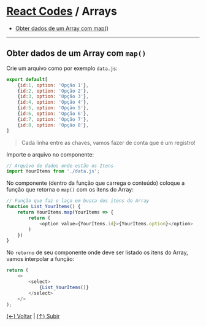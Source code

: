 # [React Codes](https://github.com/systemboys/React_Codes#react-codes "React Codes") / Arrays

- [Obter dados de um Array com map()](https://github.com/systemboys/React_Codes/tree/main/Array#obter-dados-de-um-array-com-map "Obter dados de um Array com map()")

------------
## Obter dados de um Array com `map()`

Crie um arquivo como por exemplo `data.js`:

```javascript
export default[
    {id:1, option: 'Opção 1'},
    {id:2, option: 'Opção 2'},
    {id:3, option: 'Opção 3'},
    {id:4, option: 'Opção 4'},
    {id:5, option: 'Opção 5'},
    {id:6, option: 'Opção 6'},
    {id:7, option: 'Opção 7'},
    {id:8, option: 'Opção 8'},
]
```

> Cada linha entre as chaves, vamos fazer de conta que é um registro!

Importe o arquivo no componente:

```javascript
// Arquivo de dados onde estão os Itens
import YourItems from './data.js';
```

No componente (dentro da função que carrega o conteúdo) coloque a função que retorna o `map()` com os itens do Array:

```javascript
// Função que faz o laço em busca dos itens do Array
function List_YourItems() {
    return YourItems.map(YourItems => {
        return (
            <option value={YourItems.id}>{YourItems.option}</option>
        )
    })
}
```

No `retorno` de seu componente onde deve ser listado os itens do Array, vamos interpolar a função:

```javascript
return (
    <>
        <select>
            {List_YourItems()}
        </select>
    </>
);
```

[(&larr;) Voltar](https://github.com/systemboys/React_Codes#react-codes "Voltar ao Sumário") | 
[(&uarr;) Subir](https://github.com/systemboys/React_Codes/tree/main/Array#react-codes--arrays "Subir para o topo")
